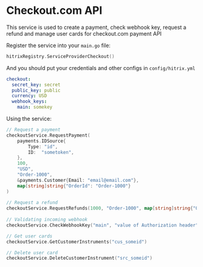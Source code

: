 # Checkout.com API

This service is used to create a payment, check webhook key, request a refund and manage user cards for checkout.com payment API

Register the service into your `main.go` file:

```go
hitrixRegistry.ServiceProviderCheckout()
```

And you should put your credentials and other configs in `config/hitrix.yml`

```yml
checkout:
  secret_key: secret
  public_key: public
  currency: USD
  webhook_keys:
    main: somekey
```
Using the service:
```go
// Request a payment
checkoutService.RequestPayment(
    payments.IDSource{
        Type: "id",
        ID:  "sometoken",
    },
    100,
    "USD",
    "Order-1000",
    &payments.Customer{Email: "email@email.com"},
    map[string]string{"OrderId": "Order-1000"}
)
      
// Request a refund
checkoutService.RequestRefunds(1000, "Order-1000", map[string]string{"OrderId": "Order-1000", "RefundsID": "Order-1000"})
      
// Validating incoming webhook
checkoutService.CheckWebhookKey("main", "value of Authorization header")

// Get user cards
checkoutService.GetCustomerInstruments("cus_someid")

// Delete user card
checkoutService.DeleteCustomerInstrument("src_someid")
```
